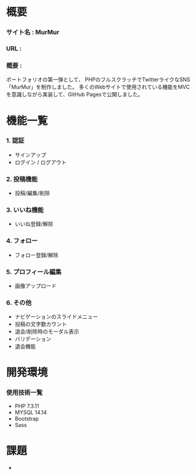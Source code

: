 # 概要
### サイト名 : MurMur
### URL :
### 概要 :
ポートフォリオの第一弾として、
PHPのフルスクラッチでTwitterライクなSNS「MurMur」を制作しました。
多くのWebサイトで使用されている機能をMVCを意識しながら実装して、GitHub Pagesで公開しました。


# 機能一覧
### 1.  認証
- サインアップ
- ログイン / ログアウト

### 2. 投稿機能
- 投稿/編集/削除

### 3. いいね機能
- いいね登録/解除

### 4. フォロー
- フォロー登録/解除

### 5. プロフィール編集
- 画像アップロード

### 6. その他
- ナビゲーションのスライドメニュー
- 投稿の文字数カウント
- 退会/削除時のモーダル表示
- バリデーション
- 退会機能

# 開発環境
### 使用技術一覧
- PHP 7.3.11
- MYSQL 14.14
- Bootstrap
- Sass

# 課題
-
